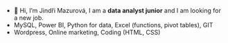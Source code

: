 - 👋 Hi, I’m Jindři Mazurová, I am a **data analyst junior** and I am looking for a new job.
- MySQL, Power BI, Python for data, Excel (functions, pivot tables), GIT
- Wordpress, Online marketing, Coding (HTML, CSS)

